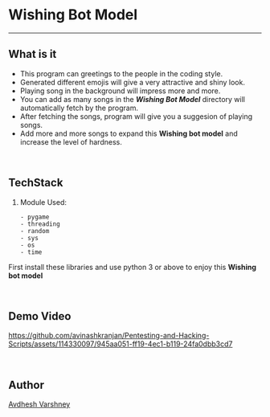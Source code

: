 # Wishing Bot Model

---

## What is it

- This program can greetings to the people in the coding style.
- Generated different emojis will give a very attractive and shiny look.
- Playing song in the background will impress more and more.
- You can add as many songs in the **_Wishing Bot Model_** directory will automatically fetch by the program.
- After fetching the songs, program will give you a suggesion of playing songs.
- Add more and more songs to expand this **Wishing bot model** and increase the level of hardness.

<br>

## TechStack

1.  Module Used:

        - pygame
        - threading
        - random
        - sys
        - os
        - time

First install these libraries and use python 3 or above to enjoy this **Wishing bot model**

<br>

## Demo Video

https://github.com/avinashkranjan/Pentesting-and-Hacking-Scripts/assets/114330097/945aa051-ff19-4ec1-b119-24fa0dbb3cd7

<br>

## Author

[Avdhesh Varshney](https://github.com/Avdhesh-Varshney)
